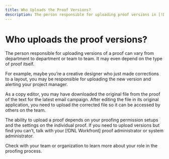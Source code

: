 ```yaml
---
title: Who Uploads the Proof Versions?
description: The person responsible for uploading proof versions in [!DNL Adobe Workfront] can vary. Learn from common use cases to identify the ideal setup at your organization.
---
```


# Who uploads the proof versions?

The person responsible for uploading versions of a proof can vary from department to department or team to team. It may even depend on the type of proof itself.

For example, maybe you’re a creative designer who just made corrections to a layout, you may be responsible for uploading the new version and alerting your project manager.

As a copy editor, you may have downloaded the original file from the proof of the text for the latest email campaign. After editing the file in its original application, you need to upload the corrected file so it can be accessed by others on the team.

The ability to upload a proof depends on your proofing permission setups and the settings on the individual proof. If you need to upload versions but find you can’t, talk with your [!DNL Workfront] proof administrator or system administrator.

Check with your team or organization to learn more about your role in the proofing process.
